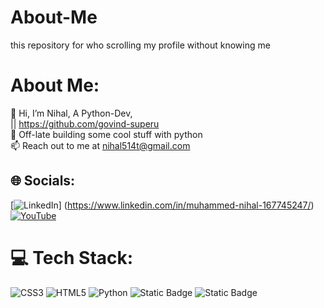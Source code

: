 # About-Me
this repository for who scrolling my profile without knowing me 
#  About Me:
👋 Hi, I’m Nihal, A Python-Dev, <br> 
|| https://github.com/govind-superu<br>
🌟 Off-late building some cool stuff with python <br>
📫 Reach out to me at nihal514t@gmail.com


## 🌐 Socials:
[![LinkedIn](https://img.shields.io/badge/LinkedIn-%230077B5.svg?logo=linkedin&logoColor=white)] (https://www.linkedin.com/in/muhammed-nihal-167745247/)  [![YouTube](https://img.shields.io/badge/YouTube-%23FF0000.svg?logo=YouTube&logoColor=white)](https://www.youtube.com/@realmikku)
# 💻 Tech Stack:
![CSS3](https://img.shields.io/badge/css3-%231572B6.svg?style=for-the-badge&logo=css3&logoColor=white) ![HTML5](https://img.shields.io/badge/html5-%23E34F26.svg?style=for-the-badge&logo=html5&logoColor=white) ![Python](https://img.shields.io/badge/python-yellow?logo=python) ![Static Badge](https://img.shields.io/badge/C%2B%2B-blue?logo=cplusplus&logoColor=white&logoSize=auto&labelColor=black&color=blue) ![Static Badge](https://img.shields.io/badge/-blue?logo=c&logoColor=white&logoSize=auto&labelColor=blue&color=blue)






